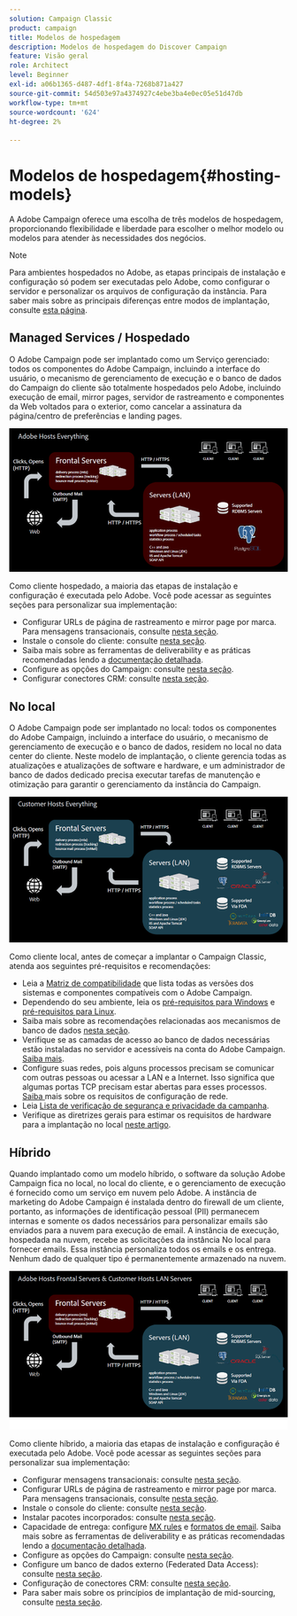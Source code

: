 ```yaml
---
solution: Campaign Classic
product: campaign
title: Modelos de hospedagem
description: Modelos de hospedagem do Discover Campaign
feature: Visão geral
role: Architect
level: Beginner
exl-id: a06b1365-d487-4df1-8f4a-7268b871a427
source-git-commit: 54d503e97a4374927c4ebe3ba4e0ec05e51d47db
workflow-type: tm+mt
source-wordcount: '624'
ht-degree: 2%

---
```


# Modelos de hospedagem{#hosting-models}

A Adobe Campaign oferece uma escolha de três modelos de hospedagem, proporcionando flexibilidade e liberdade para escolher o melhor modelo ou modelos para atender às necessidades dos negócios.

>[!NOTE]
>
>Para ambientes hospedados no Adobe, as etapas principais de instalação e configuração só podem ser executadas pelo Adobe, como configurar o servidor e personalizar os arquivos de configuração da instância. Para saber mais sobre as principais diferenças entre modos de implantação, consulte [esta página](../../installation/using/capability-matrix.md).

## Managed Services / Hospedado

O Adobe Campaign pode ser implantado como um Serviço gerenciado: todos os componentes do Adobe Campaign, incluindo a interface do usuário, o mecanismo de gerenciamento de execução e o banco de dados do Campaign do cliente são totalmente hospedados pelo Adobe, incluindo execução de email, mirror pages, servidor de rastreamento e componentes da Web voltados para o exterior, como cancelar a assinatura da página/centro de preferências e landing pages.

![](assets/deployment_hosted.png)

Como cliente hospedado, a maioria das etapas de instalação e configuração é executada pelo Adobe. Você pode acessar as seguintes seções para personalizar sua implementação:

* Configurar URLs de página de rastreamento e mirror page por marca. Para mensagens transacionais, consulte [nesta seção](../../message-center/using/additional-configurations.md#configuring-multibranding).
* Instale o console do cliente: consulte [nesta seção](../../installation/using/installing-the-client-console.md).
* Saiba mais sobre as ferramentas de deliverability e as práticas recomendadas lendo a [documentação detalhada](../../delivery/using/about-deliverability.md).
* Configure as opções do Campaign: consulte [nesta seção](../../installation/using/configuring-campaign-options.md).
* Configurar conectores CRM: consulte [nesta seção](../../platform/using/crm-connectors.md).

## No local

O Adobe Campaign pode ser implantado no local: todos os componentes do Adobe Campaign, incluindo a interface do usuário, o mecanismo de gerenciamento de execução e o banco de dados, residem no local no data center do cliente. Neste modelo de implantação, o cliente gerencia todas as atualizações e atualizações de software e hardware, e um administrador de banco de dados dedicado precisa executar tarefas de manutenção e otimização para garantir o gerenciamento da instância do Campaign.

![](assets/deployment_onpremise.png)

Como cliente local, antes de começar a implantar o Campaign Classic, atenda aos seguintes pré-requisitos e recomendações:

* Leia a [Matriz de compatibilidade](../../rn/using/compatibility-matrix.md) que lista todas as versões dos sistemas e componentes compatíveis com o Adobe Campaign.
* Dependendo do seu ambiente, leia os [pré-requisitos para Windows](../../installation/using/prerequisites-of-campaign-installation-in-windows.md) e [pré-requisitos para Linux](../../installation/using/prerequisites-of-campaign-installation-in-linux.md).
* Saiba mais sobre as recomendações relacionadas aos mecanismos de banco de dados [nesta seção](../../installation/using/database.md).
* Verifique se as camadas de acesso ao banco de dados necessárias estão instaladas no servidor e acessíveis na conta do Adobe Campaign. [Saiba mais](../../installation/using/application-server.md).
* Configure suas redes, pois alguns processos precisam se comunicar com outras pessoas ou acessar a LAN e a Internet. Isso significa que algumas portas TCP precisam estar abertas para esses processos. [Saiba ](../../installation/using/network-configuration.md) mais sobre os requisitos de configuração de rede.
* Leia [Lista de verificação de segurança e privacidade da campanha](https://experienceleague.adobe.com/docs/campaign-classic/using/installing-campaign-classic/security-privacy/get-started-security-privacy.html?lang=pt-BR#installing-campaign-classic).
* Verifique as diretrizes gerais para estimar os requisitos de hardware para a implantação no local [neste artigo](https://helpx.adobe.com/br/campaign/kb/hardware-sizing-guide.html).

## Híbrido

Quando implantado como um modelo híbrido, o software da solução Adobe Campaign fica no local, no local do cliente, e o gerenciamento de execução é fornecido como um serviço em nuvem pelo Adobe. A instância de marketing do Adobe Campaign é instalada dentro do firewall de um cliente, portanto, as informações de identificação pessoal (PII) permanecem internas e somente os dados necessários para personalizar emails são enviados para a nuvem para execução de email. A instância de execução, hospedada na nuvem, recebe as solicitações da instância No local para fornecer emails. Essa instância personaliza todos os emails e os entrega. Nenhum dado de qualquer tipo é permanentemente armazenado na nuvem.

![](assets/deployment_hybrid.png)

Como cliente híbrido, a maioria das etapas de instalação e configuração é executada pelo Adobe. Você pode acessar as seguintes seções para personalizar sua implementação:

* Configurar mensagens transacionais: consulte [nesta seção](../../message-center/using/transactional-messaging-architecture.md).
* Configurar URLs de página de rastreamento e mirror page por marca. Para mensagens transacionais, consulte [nesta seção](../../message-center/using/additional-configurations.md#configuring-multibranding).
* Instale o console do cliente: consulte [nesta seção](../../installation/using/installing-the-client-console.md).
* Instalar pacotes incorporados: consulte [nesta seção](../../installation/using/installing-campaign-standard-packages.md).
* Capacidade de entrega: configure [MX rules](../../installation/using/email-deliverability.md#mx-configuration) e [formatos de email](../../installation/using/email-deliverability.md#managing-email-formats). Saiba mais sobre as ferramentas de deliverability e as práticas recomendadas lendo a [documentação detalhada](../../delivery/using/about-deliverability.md).
* Configure as opções do Campaign: consulte [nesta seção](../../installation/using/configuring-campaign-options.md).
* Configure um banco de dados externo (Federated Data Access): consulte [nesta seção](../../installation/using/about-fda.md).
* Configuração de conectores CRM: consulte [nesta seção](../../platform/using/crm-connectors.md).
* Para saber mais sobre os princípios de implantação de mid-sourcing, consulte [nesta seção](../../installation/using/mid-sourcing-deployment.md).
